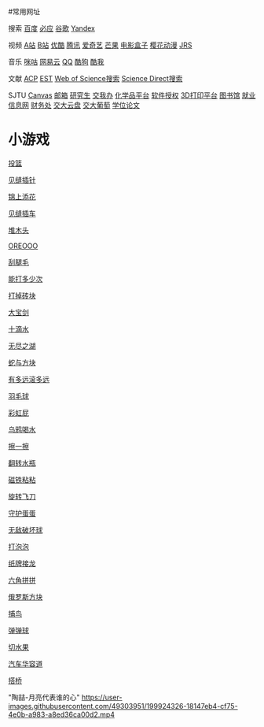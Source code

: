 #常用网址

搜索
    <a href="https://www.baidu.com">百度</a>
    <a href="https://www.bing.com">必应</a>
    <a href="https://www.google.com">谷歌</a>
    <a href="https://www.yandex.com">Yandex</a>

视频
    <a href="https://www.acfun.cn">A站</a>
    <a href="https://www.bilibili.com">B站</a>
    <a href="https://www.youku.com">优酷</a>
    <a href="https://v.qq.com">腾讯</a>
    <a href="https://www.iqiyi.com">爱奇艺</a>
    <a href="https://www.mgtv.com/">芒果</a>
    <a href="http://tvbox2.com/">电影盒子</a>
    <a href="http://dmba8.com/">樱花动漫</a>
    <a href="http://www.jrskan.com/">JRS</a>
    
音乐
    <a href="https://https://music.migu.cn/v3/music/player/audio">咪咕</a>
    <a href="https://https://music.163.com/">网易云</a>
    <a href="https://www.yandex.com">QQ</a>
    <a href="https://www.kugou.com">酷狗</a>
    <a href="https://www.kuwo.cn">酷我</a>
    
文献
    <a href="https://acp.copernicus.org/">ACP</a>
    <a href="https://pubs.acs.org/journal/esthag">EST</a>
    <a href="https://www.webofscience.com/wos/alldb/basic-search">Web of Science搜索</a>
    <a href="https://www.sciencedirect.com/search">Science Direct搜索</a>

SJTU 
    <a href="https://oc.sjtu.edu.cn/">Canvas</a>
    <a href="https://mail.sjtu.edu.cn/">邮箱</a>
    <a href="http://yjs.sjtu.edu.cn/gsapp/sys/emaphome/portal/index.do">研究生</a>
    <a href="https://my.sjtu.edu.cn/">交我办</a>
    <a href="http://e-chem.sjtu.edu.cn/lab/fe/orders/home">化学品平台</a>
    <a href="https://li.si.sjtu.edu.cn/">软件授权</a>
    <a href="https://3d.si.sjtu.edu.cn/">3D打印平台</a>
    <a href="https://www.lib.sjtu.edu.cn/">图书馆</a>
    <a href="https://www.job.sjtu.edu.cn/">就业信息网</a>
    <a href="https://www.jdcw.sjtu.edu.cn/">财务处</a>
    <a href="https://jbox.sjtu.edu.cn/">交大云盘</a>
    <a href="https://pt.sjtu.edu.cn/">交大葡萄</a>
    <a href="http://thesis.lib.sjtu.edu.cn">学位论文</a>  
    
    
    
# 小游戏
[投篮](http://t.cn/AisizCcW)


[见缝插针]( http://t.cn/E9tsC3p)

[锦上添花 ](http://t.cn/AiOrmbVh)

[见缝插车 ](http://t.cn/A6PyPGrM )

[堆木头]( http://t.cn/E9tsC3N)

[OREOOO](http://t.cn/EGdTQlC )

[刮腿毛](http://t.cn/A6PyP7Cd )

[能打多少次](http://t.cn/A6PLFX5u)

[打掉砖块](http://t.cn/RcAimvm)

[大宝剑 ](http://t.cn/A6PLFX5p)

[十滴水]( http://t.cn/A6PLFX5W)

[无尽之湖]( http://t.cn/A6PLFX50)

[蛇与方块]( http://t.cn/Ev96Ras)

[有多远滚多远]( http://t.cn/AisiB48U )

[羽毛球]( http://t.cn/A6Pyti4P)

[彩虹屁]( http://t.cn/A6Py5a3Q)

[乌鸦喝水]( http://t.cn/RUMpO5R)

[擦一擦 ](http://t.cn/A6PyZq50 )

[翻转水瓶]( http://t.cn/A6PyZq5o)

[磁铁粘粘]( http://t.cn/A6PyqtYy )

[旋转飞刀]( http://t.cn/A6PyLrCb )

[守护蛋蛋]( http://t.cn/A6PyZq5a)

[无敌破坏球]( http://t.cn/A6PyZq5K )

[打泡泡]( http://t.cn/A6Pq1Hoj )

[纸牌接龙 ](http://t.cn/AiuR04G8)

[六角拼拼]( http://t.cn/Rtp4QDz)

[俄罗斯方块]( http://t.cn/RcciqaX)

[捕鸟]( http://t.cn/RagxdQ0)

[弹弹球]( http://t.cn/RVbx3Dz)

[切水果 ](http://t.cn/A6PGSCKb)

[汽车华容道](http://t.cn/Ea80aIc)

[搭桥](http://t.cn/A6P5PvvX)



"陶喆-月亮代表谁的心"
https://user-images.githubusercontent.com/49303951/199924326-18147eb4-cf75-4e0b-a983-a8ed36ca00d2.mp4

